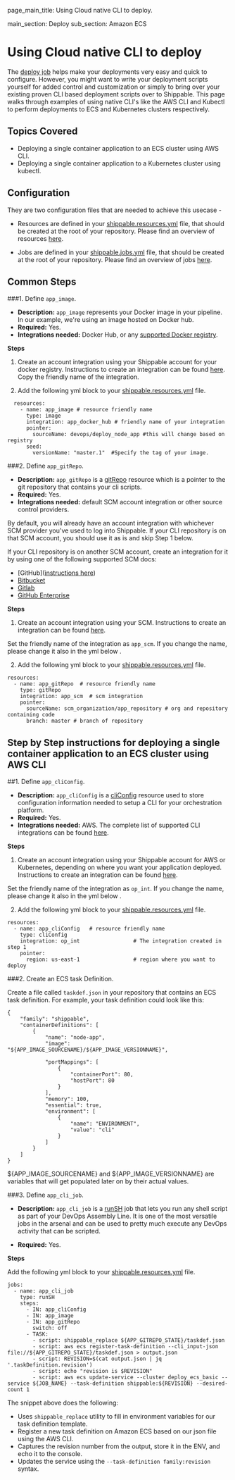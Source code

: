 page_main_title: Using Cloud native CLI to deploy.

main_section: Deploy
sub_section: Amazon ECS

# Using Cloud native CLI to deploy

The [deploy job](/platform/workflow/job/deploy) helps make your deployments very easy and quick to configure. However, you might want to write your deployment scripts yourself for added control and customization or simply to bring over your existing proven CLI based deployment scripts over to Shippable.  This page walks through examples of using native CLI's like the AWS CLI and Kubectl to perform deployments to ECS and Kubernetes clusters respectively.


## Topics Covered

* Deploying a single container application to an ECS cluster using AWS CLI.
* Deploying a single container application to a Kubernetes cluster using kubectl.

## Configuration

They are two configuration files that are needed to achieve this usecase -

* Resources are defined in your [shippable.resources.yml](/platform/tutorial/workflow/shippable-resources-yml/) file, that should be created at the root of your repository. Please find an overview of resources [here](/platform/workflow/resource/overview/).

* Jobs are defined in your [shippable.jobs.yml](/platform/tutorial/workflow/shippable-jobs-yml/) file, that should be created at the root of your repository. Please find an overview of jobs [here](/platform/workflow/job/overview/).

## Common Steps

###1. Define `app_image`.

* **Description:** `app_image` represents your Docker image in your pipeline. In our example, we're using an image hosted on Docker hub.
* **Required:** Yes.
* **Integrations needed:** Docker Hub, or any [supported Docker registry](/platform/integration/overview/#supported-docker-registry-integrations).

**Steps**  

1. Create an account integration using your Shippable account for your docker registry.
    Instructions to create an integration can be found [here](http://docs.shippable.com/platform/tutorial/integration/howto-crud-integration/). Copy the friendly name of the integration.

2. Add the following yml block to your [shippable.resources.yml](/platform/tutorial/workflow/shippable-resources-yml/) file.

```
  resources:
    - name: app_image # resource friendly name
      type: image
      integration: app_docker_hub # friendly name of your integration          
      pointer:
        sourceName: devops/deploy_node_app #this will change based on registry
      seed:
        versionName: "master.1"  #Specify the tag of your image.
```

###2. Define `app_gitRepo`.

* **Description:** `app_gitRepo` is a [gitRepo](/platform/workflow/resource/gitrepo/#gitrepo) resource which is a pointer to the git repository that contains your cli scripts.
* **Required:** Yes.
* **Integrations needed:** default SCM account integration or other source control providers.

By default, you will already have an account integration with whichever SCM provider you've used to log into Shippable. If your CLI repository is on that SCM account, you should use it as is and skip Step 1 below.

If your CLI repository is on another SCM account, create an integration for it by using one of the following supported SCM docs:

- [GitHub]([instructions here](/platform/integration/github/))
- [Bitbucket](/platform/integration/bitbucket/)
- [Gitlab](/platform/integration/gitlab/)
- [GitHub Enterprise](/platform/integration/github-enterprise/)

**Steps**  

1. Create an account integration using your SCM. Instructions to create an integration can be found [here](http://docs.shippable.com/platform/tutorial/integration/howto-crud-integration/).

Set the friendly name of the integration as `app_scm`. If you change the name, please change it also in the yml below .

2. Add the following yml block to your [shippable.resources.yml](/platform/tutorial/workflow/shippable-resources-yml/) file.

```
resources:
  - name: app_gitRepo  # resource friendly name
    type: gitRepo
    integration: app_scm  # scm integration
    pointer:
      sourceName: scm_organization/app_repository # org and repository containing code
      branch: master # branch of repository
```

## Step by Step instructions for deploying a single container application to an ECS cluster using AWS CLI

##1. Define `app_cliConfig`.

* **Description:** `app_cliConfig` is a [cliConfig](/platform/workflow/resource/cliconfig/#cliconfig) resource used to store configuration information needed to setup a CLI for your orchestration platform.
* **Required:** Yes.
* **Integrations needed:** AWS. The complete list of supported CLI integrations can be found [here](/platform/workflow/resource/cliconfig/#configured-cli-tools).

**Steps**  

1. Create an account integration using your Shippable account for AWS or Kubernetes, depending on where you want your application deployed. Instructions to create an integration can be found [here](http://docs.shippable.com/platform/tutorial/integration/howto-crud-integration/).

Set the friendly name of the integration as `op_int`. If you change the name, please change it also in the yml below .

2. Add the following yml block to your [shippable.resources.yml](/platform/tutorial/workflow/shippable-resources-yml/) file.

```
resources:
  - name: app_cliConfig   # resource friendly name
    type: cliConfig
    integration: op_int                 # The integration created in step 1
    pointer:
      region: us-east-1                 # region where you want to deploy
```

###2. Create an ECS task Definition.

Create a file called `taskdef.json` in your repository that contains an ECS task definition. For example, your task definition could look like this:

```
{
    "family": "shippable",
    "containerDefinitions": [
        {
            "name": "node-app",
            "image": "${APP_IMAGE_SOURCENAME}/${APP_IMAGE_VERSIONNAME}",

            "portMappings": [
                {
                    "containerPort": 80,
                    "hostPort": 80
                }
            ],
            "memory": 100,
            "essential": true,
            "environment": [
                {
                    "name": "ENVIRONMENT",
                    "value": "cli"
                }
            ]
        }
    ]
}
```

${APP_IMAGE_SOURCENAME} and ${APP_IMAGE_VERSIONNAME} are variables that will get populated later on by their actual values.

###3. Define `app_cli_job`.

* **Description:** `app_cli_job` is a [runSH](/platform/workflow/job/runsh/) job that lets you run any shell script as part of your DevOps Assembly Line. It is one of the most versatile jobs in the arsenal and can be used to pretty much execute any DevOps activity that can be scripted.

* **Required:** Yes.

**Steps**

Add the following yml block to your [shippable.resources.yml](/platform/tutorial/workflow/shippable-resources-yml/) file.

```
jobs:
  - name: app_cli_job
    type: runSH
    steps:
      - IN: app_cliConfig
      - IN: app_image
      - IN: app_gitRepo
        switch: off
      - TASK:
        - script: shippable_replace ${APP_GITREPO_STATE}/taskdef.json
        - script: aws ecs register-task-definition --cli_input-json file://${APP_GITREPO_STATE}/taskdef.json > output.json
        - script: REVISION=$(cat output.json | jq '.taskDefinition.revision')
        - script: echo "revision is $REVISION"
        - script: aws ecs update-service --cluster deploy_ecs_basic --service ${JOB_NAME} --task-definition shippable:${REVISION} --desired-count 1
```

The snippet above does the following:

- Uses `shippable_replace` utility to fill in environment variables for our task definition template.
- Register a new task definition on Amazon ECS based on our json file using the AWS CLI.
- Captures the revision number from the output, store it in the ENV, and echo it to the console.
- Updates the service using the `--task-definition family:revision` syntax.

